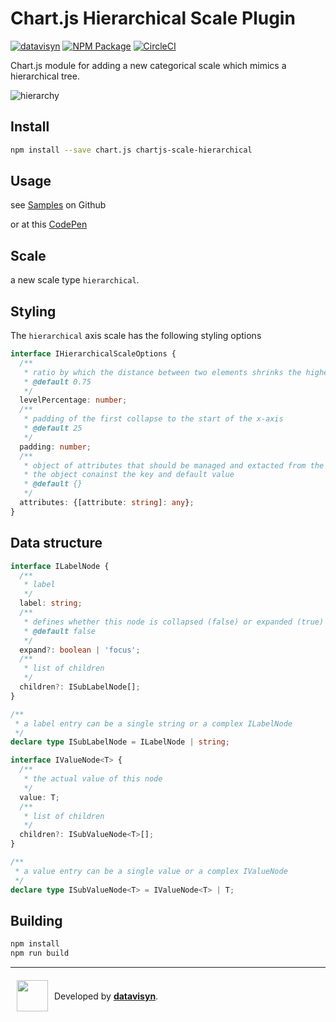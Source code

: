 # Chart.js Hierarchical Scale Plugin
[![datavisyn][datavisyn-image]][datavisyn-url] [![NPM Package][npm-image]][npm-url] [![CircleCI][circleci-image]][circleci-url]

Chart.js module for adding a new categorical scale which mimics a hierarchical tree.

![hierarchy](https://user-images.githubusercontent.com/4129778/41763778-6722e04a-75ff-11e8-84ad-1b417fd25c65.gif)

## Install
```bash
npm install --save chart.js chartjs-scale-hierarchical
```

## Usage
see [Samples](https://github.com/datavisyn/chartjs-scale-hierarchical/tree/master/samples) on Github

or at this [CodePen](https://codepen.io/sgratzl/pen/vrVXae)

## Scale

a new scale type `hierarchical`.

## Styling

The `hierarchical` axis scale has the following styling options

```typescript
interface IHierarchicalScaleOptions {
  /**
   * ratio by which the distance between two elements shrinks the higher the level of the tree is. i.e. two two level bars have a distance of 1. two nested one just 0.75
   * @default 0.75
   */
  levelPercentage: number;
  /**
   * padding of the first collapse to the start of the x-axis
   * @default 25
   */
  padding: number;
  /**
   * object of attributes that should be managed and extacted from the tree datastrutures such as `backgroundColor` for coloring individual bars
   * the object conainst the key and default value
   * @default {}
   */
  attributes: {[attribute: string]: any};
}
```

## Data structure


```typescript
interface ILabelNode {
  /**
   * label
   */
  label: string;
  /**
   * defines whether this node is collapsed (false) or expanded (true) or focussed ('focus')
   * @default false
   */
  expand?: boolean | 'focus';
  /**
   * list of children
   */
  children?: ISubLabelNode[];
}

/**
 * a label entry can be a single string or a complex ILabelNode
 */
declare type ISubLabelNode = ILabelNode | string;

interface IValueNode<T> {
  /**
   * the actual value of this node
   */
  value: T;
  /**
   * list of children
   */
  children?: ISubValueNode<T>[];
}

/**
 * a value entry can be a single value or a complex IValueNode
 */
declare type ISubValueNode<T> = IValueNode<T> | T;
```


## Building

```sh
npm install
npm run build
```


***

<div style="display:flex;align-items:center">
  <a href="http://datavisyn.io"><img src="https://user-images.githubusercontent.com/1711080/37700685-bcbb18c6-2cec-11e8-9b6f-f49c9ef6c167.png" align="left" width="50px" hspace="10" vspace="6"></a>
  Developed by&nbsp;<strong><a href="http://datavisyn.io">datavisyn</a></strong>.
</div>

[datavisyn-image]: https://img.shields.io/badge/datavisyn-io-black.svg
[datavisyn-url]: http://datavisyn.io
[npm-image]: https://badge.fury.io/js/chartjs-scale-hierarchical.svg
[npm-url]: https://npmjs.org/package/chartjs-scale-hierarchical
[circleci-image]: https://circleci.com/gh/datavisyn/chartjs-scale-hierarchical.svg?style=shield
[circleci-url]: https://circleci.com/gh/datavisyn/chartjs-scale-hierarchical

